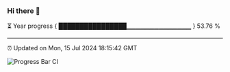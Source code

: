 ### Hi there 👋

⏳ Year progress { ████████████████▁▁▁▁▁▁▁▁▁▁▁▁▁▁ } 53.76 %

---

⏰ Updated on Mon, 15 Jul 2024 18:15:42 GMT

![Progress Bar CI](https://github.com/liununu/liununu/workflows/Progress%20Bar%20CI/badge.svg)
